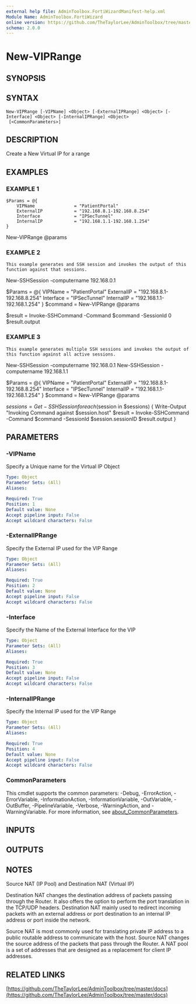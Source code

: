 ```yaml
---
external help file: AdminToolbox.FortiWizardManifest-help.xml
Module Name: AdminToolbox.FortiWizard
online version: https://github.com/TheTaylorLee/AdminToolbox/tree/master/docs
schema: 2.0.0
---
```


# New-VIPRange

## SYNOPSIS

## SYNTAX

```
New-VIPRange [-VIPName] <Object> [-ExternalIPRange] <Object> [-Interface] <Object> [-InternalIPRange] <Object>
 [<CommonParameters>]
```

## DESCRIPTION
Create a New Virtual IP for a range

## EXAMPLES

### EXAMPLE 1
```
$Params = @{
    VIPName               = "PatientPortal"
    ExternalIP            = "192.168.8.1-192.168.8.254"
    Interface             = "IPSecTunnel"
    InternalIP            = "192.168.1.1-192.168.1.254"
}
```

New-VIPRange @params

### EXAMPLE 2
```
This example generates and SSH session and invokes the output of this function against that sessions.
```

New-SSHSession -computername 192.168.0.1

$Params = @{
    VIPName               = "PatientPortal"
    ExternalIP            = "192.168.8.1-192.168.8.254"
    Interface             = "IPSecTunnel"
    InternalIP            = "192.168.1.1-192.168.1.254"
}
$command = New-VIPRange @params

$result = Invoke-SSHCommand -Command $command -SessionId 0
$result.output

### EXAMPLE 3
```
This example generates multiple SSH sessions and invokes the output of this function against all active sessions.
```

New-SSHSession -computername 192.168.0.1
New-SSHSession -computername 192.168.1.1

$Params = @{
    VIPName               = "PatientPortal"
    ExternalIP            = "192.168.8.1-192.168.8.254"
    Interface             = "IPSecTunnel"
    InternalIP            = "192.168.1.1-192.168.1.254"
}
$command = New-VIPRange @params

$sessions = Get-SSHSession
foreach ($session in $sessions) {
    Write-Output "Invoking Command against $session.host"
    $result = Invoke-SSHCommand -Command $command -SessionId $session.sessionID
    $result.output
}

## PARAMETERS

### -VIPName
Specify a Unique name for the Virtual IP Object

```yaml
Type: Object
Parameter Sets: (All)
Aliases:

Required: True
Position: 1
Default value: None
Accept pipeline input: False
Accept wildcard characters: False
```

### -ExternalIPRange
Specify the External IP used for the VIP Range

```yaml
Type: Object
Parameter Sets: (All)
Aliases:

Required: True
Position: 2
Default value: None
Accept pipeline input: False
Accept wildcard characters: False
```

### -Interface
Specify the Name of the External Interface for the VIP

```yaml
Type: Object
Parameter Sets: (All)
Aliases:

Required: True
Position: 3
Default value: None
Accept pipeline input: False
Accept wildcard characters: False
```

### -InternalIPRange
Specify the Internal IP used for the VIP Range

```yaml
Type: Object
Parameter Sets: (All)
Aliases:

Required: True
Position: 4
Default value: None
Accept pipeline input: False
Accept wildcard characters: False
```

### CommonParameters
This cmdlet supports the common parameters: -Debug, -ErrorAction, -ErrorVariable, -InformationAction, -InformationVariable, -OutVariable, -OutBuffer, -PipelineVariable, -Verbose, -WarningAction, and -WarningVariable. For more information, see [about_CommonParameters](http://go.microsoft.com/fwlink/?LinkID=113216).

## INPUTS

## OUTPUTS

## NOTES
Source NAT (IP Pool) and Destination NAT (Virtual IP)

Destination NAT changes the destination address of packets passing through the Router.
It also offers the option to perform the port translation in the TCP/UDP headers.
Destination NAT mainly used to redirect incoming packets with an external address or port destination to an internal IP address or port inside the network.

Source NAT is most commonly used for translating private IP address to a public routable address to communicate with the host.
Source NAT changes the source address of the packets that pass through the Router.
A NAT pool is a set of addresses that are designed as a replacement for client IP addresses.

## RELATED LINKS

[https://github.com/TheTaylorLee/AdminToolbox/tree/master/docs](https://github.com/TheTaylorLee/AdminToolbox/tree/master/docs)

